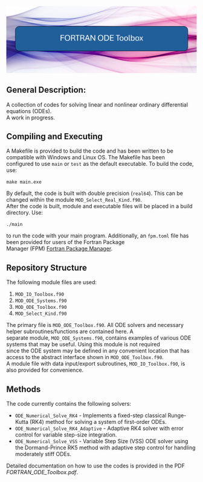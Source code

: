 ![FORTRAN ODE Toolbox](media/logo.png)

## General Description:
A collection of codes for solving linear and nonlinear ordinary differential equations (ODEs).  
A work in progress.  

## Compiling and Executing
A Makefile is provided to build the code and has been written to be compatible with Windows and Linux OS. The Makefile has been  
configured to use `main` or `test` as the default executable. To build the code, use:
```
make main.exe
```
By default, the code is built with double precision (`real64`). This can be changed within the module `MOD_Select_Real_Kind.f90`.  
After the code is built, module and executable files will be placed in a build directory. Use:
````
./main
````
to run the code with your main program. Additionally, an `fpm.toml` file has been provided for users of the Fortran Package  
Manager (FPM) [Fortran Package Manager](https://github.com/fortran-lang/fpm).  

## Repository Structure
The following module files are used:
1. `MOD_IO_Toolbox.f90`
2. `MOD_ODE_Systems.f90`
3. `MOD_ODE_Toolbox.f90`
4. `MOD_Select_Kind.f90`

The primary file is `MOD_ODE_Toolbox.f90`. All ODE solvers and necessary helper subroutines/functions are contained here. A  
separate module, `MOD_ODE_Systems.f90`, contains examples of various ODE systems that may be useful. Using this module is not required  
since the ODE system may be defined in any convenient location that has access to the abstract interface shown in `MOD_ODE_Toolbox.f90`.  
A module file with data input/export subroutines, `MOD_IO_Toolbox.f90`, is also provided for convenience.  

## Methods
The code currently contains the following solvers:
- `ODE_Numerical_Solve_RK4` - Implements a fixed-step classical Runge-Kutta (RK4) method for solving a system of first-order ODEs.
- `ODE_Numerical_Solve_RK4_Adaptive` - Adaptive RK4 solver with error control for variable step-size integration.
- `ODE_Numerical_Solve_VSS` - Variable Step Size (VSS) ODE solver using the Dormand-Prince RK5 method with adaptive step control for handling moderately stiff ODEs.  

Detailed documentation on how to use the codes is provided in the PDF *FORTRAN_ODE_Toolbox.pdf*.


